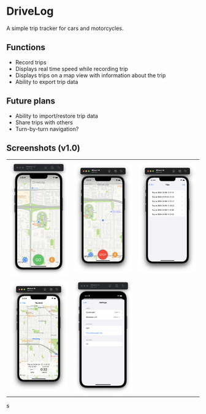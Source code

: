 # DriveLog
A simple trip tracker for cars and motorcycles. 

## Functions
- Record trips
- Displays real time speed while recording trip
- Displays trips on a map view with information about the trip
- Ability to export trip data

## Future plans
- Ability to import/restore trip data
- Share trips with others
- Turn-by-turn navigation?

## Screenshots (v1.0)
<table>
  <tr>
    <td align="center"><img src="./screenshots/home.png" alt="Default screen" width="200"></td>
    <td align="center"><img src="./screenshots/record.png" alt="Record screen" width="200"></td>
    <td align="center"><img src="./screenshots/listview.png" alt="Trip list view" width="200"></td>
  </tr>
  <tr>
    <td align="center"><img src="./screenshots/tripview.png" alt="Trip details view" width="200"></td>
    <td align="center"><img src="./screenshots/settings.png" alt="Settings screen" width="200"></td>
    <td></td> <!-- Add an empty cell if the number of screenshots is odd -->
  </tr>
</table>s


